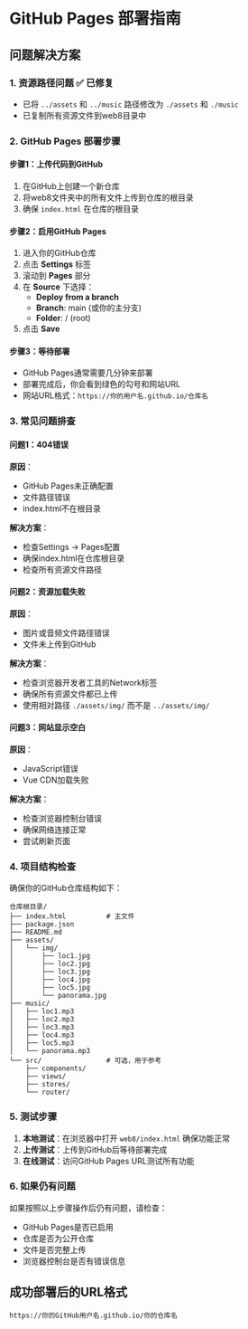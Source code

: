 # GitHub Pages 部署指南

## 问题解决方案

### 1. 资源路径问题 ✅ 已修复
- 已将 `../assets` 和 `../music` 路径修改为 `./assets` 和 `./music`
- 已复制所有资源文件到web8目录中

### 2. GitHub Pages 部署步骤

#### 步骤1：上传代码到GitHub
1. 在GitHub上创建一个新仓库
2. 将web8文件夹中的所有文件上传到仓库的根目录
3. 确保 `index.html` 在仓库的根目录

#### 步骤2：启用GitHub Pages
1. 进入你的GitHub仓库
2. 点击 **Settings** 标签
3. 滚动到 **Pages** 部分
4. 在 **Source** 下选择：
   - **Deploy from a branch**
   - **Branch**: main (或你的主分支)
   - **Folder**: / (root)
5. 点击 **Save**

#### 步骤3：等待部署
- GitHub Pages通常需要几分钟来部署
- 部署完成后，你会看到绿色的勾号和网站URL
- 网站URL格式：`https://你的用户名.github.io/仓库名`

### 3. 常见问题排查

#### 问题1：404错误
**原因**：
- GitHub Pages未正确配置
- 文件路径错误
- index.html不在根目录

**解决方案**：
- 检查Settings → Pages配置
- 确保index.html在仓库根目录
- 检查所有资源文件路径

#### 问题2：资源加载失败
**原因**：
- 图片或音频文件路径错误
- 文件未上传到GitHub

**解决方案**：
- 检查浏览器开发者工具的Network标签
- 确保所有资源文件都已上传
- 使用相对路径 `./assets/img/` 而不是 `../assets/img/`

#### 问题3：网站显示空白
**原因**：
- JavaScript错误
- Vue CDN加载失败

**解决方案**：
- 检查浏览器控制台错误
- 确保网络连接正常
- 尝试刷新页面

### 4. 项目结构检查

确保你的GitHub仓库结构如下：
```
仓库根目录/
├── index.html          # 主文件
├── package.json
├── README.md
├── assets/
│   └── img/
│       ├── loc1.jpg
│       ├── loc2.jpg
│       ├── loc3.jpg
│       ├── loc4.jpg
│       ├── loc5.jpg
│       └── panorama.jpg
├── music/
│   ├── loc1.mp3
│   ├── loc2.mp3
│   ├── loc3.mp3
│   ├── loc4.mp3
│   ├── loc5.mp3
│   └── panorama.mp3
└── src/                # 可选，用于参考
    ├── components/
    ├── views/
    ├── stores/
    └── router/
```

### 5. 测试步骤

1. **本地测试**：在浏览器中打开 `web8/index.html` 确保功能正常
2. **上传测试**：上传到GitHub后等待部署完成
3. **在线测试**：访问GitHub Pages URL测试所有功能

### 6. 如果仍有问题

如果按照以上步骤操作后仍有问题，请检查：
- GitHub Pages是否已启用
- 仓库是否为公开仓库
- 文件是否完整上传
- 浏览器控制台是否有错误信息

## 成功部署后的URL格式
`https://你的GitHub用户名.github.io/你的仓库名`
